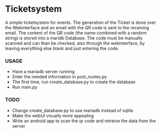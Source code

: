 # Ticketsystem
A simple ticketsystem for events.
The generation of the Ticket is done over the Webinterface and an email with the QR code is sent to the receiving email.
The content of the QR code (the name combined with a random string) is stored into a maridb Database.
The code must be manually scanned and can than be checked, also through the webinterface, by leaving everything else blank
and just entering the code.

### USAGE
* Have a mariadb server running
* Enter the needed information in post_routes.py
* The first time, run create_database.py to create the database
* Run main.py

### TODO
* Change create_database.py to use mariadb instead of sqlite
* Make the webUI visually more appealing
* Write an android app to scan the qr code and retreive the data from the server
